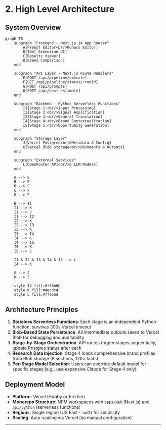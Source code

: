 # 2. High Level Architecture

## System Overview

```mermaid
graph TB
    subgraph "Frontend - Next.js 14 App Router"
        A[Prompt Editor<br/>Monaco Editor]
        B[Test Execution UI]
        C[Results Viewer]
        D[Brand Comparison]
    end

    subgraph "API Layer - Next.js Route Handlers"
        E[POST /api/pipeline/execute]
        F[GET /api/pipeline/status/:runId]
        G[POST /api/prompts]
        H[POST /api/cost-estimate]
    end

    subgraph "Backend - Python Serverless Functions"
        I1[Stage 1:<br/>Input Processing]
        I2[Stage 2:<br/>Signal Amplification]
        I3[Stage 3:<br/>General Translation]
        I4[Stage 4:<br/>Brand Contextualization]
        I5[Stage 5:<br/>Opportunity Generation]
    end

    subgraph "Storage Layer"
        J[Vercel Postgres<br/>Metadata & Config]
        K[Vercel Blob Storage<br/>Documents & Outputs]
    end

    subgraph "External Services"
        L[OpenRouter API<br/>6 LLM Models]
    end

    A --> E
    B --> E
    B --> F
    C --> F
    D --> F

    E --> I1
    I1 --> K
    I1 --> J
    I1 --> I2
    I2 --> K
    I2 --> I3
    I3 --> K
    I3 --> I4
    I4 --> K
    I4 --> I5
    I5 --> K
    I5 --> J

    I1 & I2 & I3 & I4 & I5 --> L
    I4 --> K

    G --> J
    H --> J

    style I4 fill:#ff6b6b
    style K fill:#4ecdc4
    style L fill:#ffe66d
```

## Architecture Principles

1. **Stateless Serverless Functions**: Each stage is an independent Python function, survives 300s Vercel timeout
2. **Blob-Based State Persistence**: All intermediate outputs saved to Vercel Blob for debugging and auditability
3. **Stage-by-Stage Orchestration**: API routes trigger stages sequentially, update Postgres status after each
4. **Research Data Injection**: Stage 4 loads comprehensive brand profiles from Blob storage (8 sections, 120+ facts)
5. **Per-Stage Model Selection**: Users can override default model for specific stages (e.g., use expensive Claude for Stage 4 only)

## Deployment Model

- **Platform**: Vercel (Hobby or Pro tier)
- **Monorepo Structure**: NPM workspaces with `apps/web` (Next.js) and `api/python` (serverless functions)
- **Regions**: Single region (US East - `iad1`) for simplicity
- **Scaling**: Auto-scaling via Vercel (no manual configuration)

---
